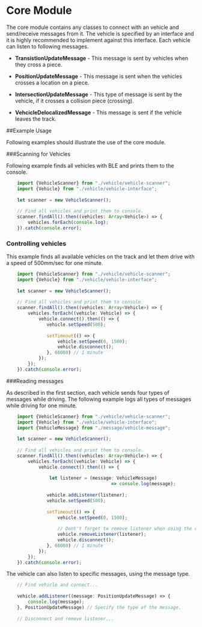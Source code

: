 # Core Module

The core module contains any classes to connect with an vehicle and send/receive messages from it.
The vehicle is specified by an interface and it is highly recommended to implement against this
interface. Each vehicle can listen to following messages.

- **TransistionUpdateMessage** - This message is sent by vehicles when they
cross a piece.

- **PositionUpdateMessage** - This message is sent when the vehicles crosses a location
on a piece.

- **IntersectionUpdateMessage** - This type of message is sent by the vehicle, if it crosses 
a collision piece (crossing).

- **VehcicleDelocalizedMessage** - This message is sent if the vehicle leaves the track.

##Example Usage

Following examples should illustrate the use of the core module.

###Scanning for Vehicles

Following example finds all vehicles with BLE and prints them to the console.

```typescript
    import {VehicleScanner} from "./vehicle/vehicle-scanner";
    import {Vehicle} from "./vehicle/vehicle-interface";
    
    let scanner = new VehicleScanner();
    
    // Find all vehicles and print them to console.
    scanner.findAll().then((vehicles: Array<Vehicle>) => {
        vehicles.forEach(console.log);
    }).catch(console.error);
```

### Controlling vehicles

This example finds all available vehicles on the track and let them drive
with a speed of 500mm/sec for one minute.

```typescript
    import {VehicleScanner} from "./vehicle/vehicle-scanner";
    import {Vehicle} from "./vehicle/vehicle-interface";
    
    let scanner = new VehicleScanner();
    
    // Find all vehicles and print them to console.
    scanner.findAll().then((vehicles: Array<Vehicle>) => {
        vehicles.forEach((vehicle: Vehicle) => {
            vehicle.connect().then(() => {
               vehicle.setSpeed(500);
               
               setTimeout(() => {
                   vehicle.setSpeed(0, 1500);
                   vehicle.disconnect();
               }, 60000) // 1 minute
            });
        });
    }).catch(console.error);
```

###Reading messages

As described in the first section, each vehicle sends four types of messages while 
driving. The following example logs all types of messages while driving for one minute.

```typescript
    import {VehicleScanner} from "./vehicle/vehicle-scanner";
    import {Vehicle} from "./vehicle/vehicle-interface";
    import {VehicleMessage} from "./message/vehicle-message";
    
    let scanner = new VehicleScanner();
    
    // Find all vehicles and print them to console.
    scanner.findAll().then((vehicles: Array<Vehicle>) => {
        vehicles.forEach((vehicle: Vehicle) => {
            vehicle.connect().then(() => {
                
                let listener = (message: VehicleMessage) 
                                       => console.log(message);
                
               vehicle.addListener(listener);
               vehicle.setSpeed(500);
               
               setTimeout(() => {
                   vehicle.setSpeed(0, 1500);
                   
                   // Dont't forget to remove listener when using the car later.
                   vehicle.removeListener(listener);
                   vehicle.disconnect();
               }, 60000) // 1 minute
            });
        });
    }).catch(console.error);
```

The vehicle can also listen to specific messages, using the message type.

```typescript
    // Find vehicle and connect...
    
    vehicle.addListener((message: PositionUpdateMessage) => {
        console.log(message);
    }, PositionUpdateMessage) // Specify the type of the message.
    
    // Disconnect and remove listener...
```